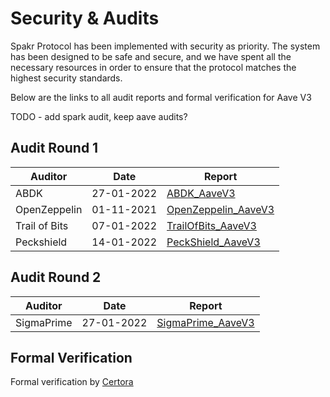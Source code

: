# Security & Audits

Spakr Protocol has been implemented with security as priority. The system has been designed to be safe and secure, and we have spent all the necessary resources in order to ensure that the protocol matches the highest security standards.

Below are the links to all audit reports and formal verification for Aave V3

TODO - add spark audit, keep aave audits?
## Audit Round 1

| Auditor       | Date       | Report                                                                                                               |
| ------------- | ---------- | -------------------------------------------------------------------------------------------------------------------- |
| ABDK          | 27-01-2022 | [ABDK\_AaveV3](https://github.com/aave/aave-v3-core/blob/master/audits/27-01-2022\_ABDK\_AaveV3.pdf)                 |
| OpenZeppelin  | 01-11-2021 | [OpenZeppelin\_AaveV3](https://github.com/aave/aave-v3-core/blob/master/audits/01-11-2021\_OpenZeppelin\_AaveV3.pdf) |
| Trail of Bits | 07-01-2022 | [TrailOfBits\_AaveV3](https://github.com/aave/aave-v3-core/blob/master/audits/07-01-2022\_TrailOfBits\_AaveV3.pdf)   |
| Peckshield    | 14-01-2022 | [PeckShield\_AaveV3](https://github.com/aave/aave-v3-core/blob/master/audits/07-01-2022\_TrailOfBits\_AaveV3.pdf)    |



## Audit Round 2

| Auditor    | Date       | Report                                                                                                           |
| ---------- | ---------- | ---------------------------------------------------------------------------------------------------------------- |
| SigmaPrime | 27-01-2022 | [SigmaPrime\_AaveV3](https://github.com/aave/aave-v3-core/blob/master/audits/27-01-2022\_SigmaPrime\_AaveV3.pdf) |



## Formal Verification

Formal verification by [Certora](https://github.com/aave/aave-v3-core/blob/master/Certora/certora/Verification\_Report.pdf)
